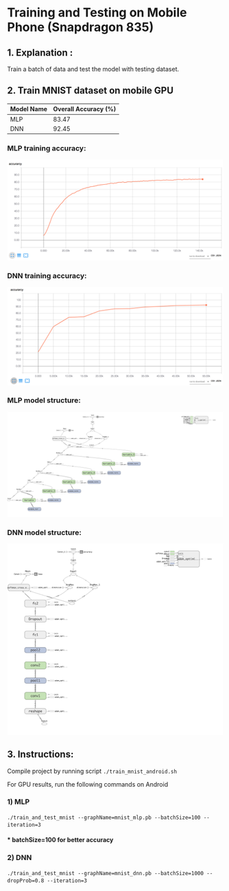 # Training and Testing on Mobile Phone (Snapdragon 835)
## 1. Explanation :

Train a batch of data and test the model with testing dataset.

## 2. Train MNIST dataset on mobile GPU

| Model Name |  Overall Accuracy (%)  |
| :---       | :---                   |
| MLP        | 83.47                  |
| DNN        | 92.45                  |

### MLP training accuracy:

![MLP training results](/tensorflow/examples/train_mnist/logTrainOnGpu/Adreno540/trainingLog/mlp/Screen_Shot_2018-04-16_at_8.35.50_PM.png)

### DNN training accuracy:

![DNN training results](/tensorflow/examples/train_mnist/logTrainOnGpu/Adreno540/trainingLog/dnn/Screen_Shot_2018-04-16_at_8.35.19_PM.png)

### MLP model structure:

![MLP training results](/tensorflow/examples/train_mnist/logTrainOnGpu/Adreno540/trainingLog/mlp/graph_large_attrs_key%3D_too_large_attrs%26limit_attr_size%3D1024%26run%3D.png)

### DNN model structure:

![DNN training results](/tensorflow/examples/train_mnist/logTrainOnGpu/Adreno540/trainingLog/dnn/graph_large_attrs_key%3D_too_large_attrs%26limit_attr_size%3D1024%26run%3D.png)

## 3. Instructions:

Compile project by running script `./train_mnist_android.sh`

For GPU results, run the following commands on Android

### 1) MLP
`./train_and_test_mnist --graphName=mnist_mlp.pb --batchSize=100 --iteration=3`
#### * batchSize=100 for better accuracy
### 2) DNN
`./train_and_test_mnist --graphName=mnist_dnn.pb --batchSize=1000 --dropProb=0.8 --iteration=3`
